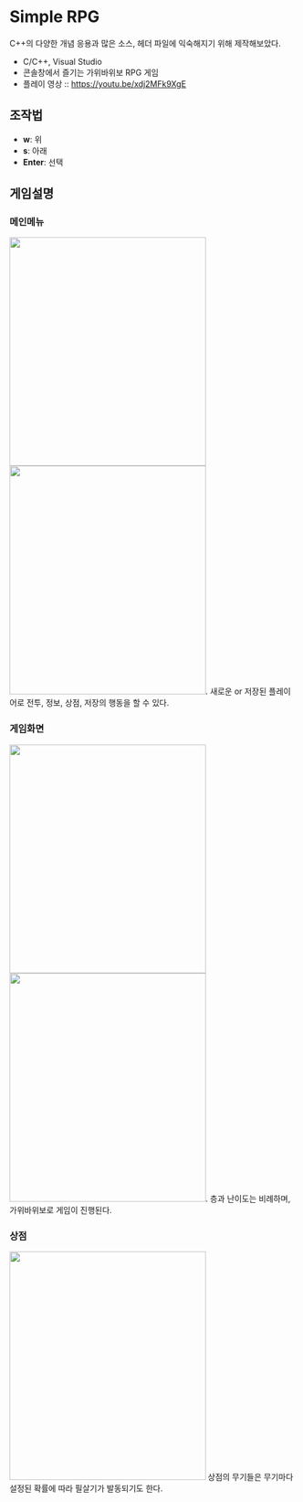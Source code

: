 # Simple RPG
C++의 다양한 개념 응용과 많은 소스, 헤더 파일에 익숙해지기 위해 제작해보았다.
- C/C++, Visual Studio  
- 콘솔창에서 즐기는 가위바위보 RPG 게임
- 플레이 영상 :: https://youtu.be/xdj2MFk9XgE

## 조작법
- **w**: 위  
- **s**: 아래  
- **Enter**: 선택
## 게임설명

### 메인메뉴
<img src="https://github.com/Bognoeym/Simple-RPG/assets/66179481/e7dbefe6-ca27-4c0c-9f30-d36393ea1aed" width="343.6" height="400"/>
<img src="https://github.com/Bognoeym/Simple-RPG/assets/66179481/3b02d396-365e-4517-8384-46de12033b39" width="343.6" height="400"/>.  
새로운 or 저장된 플레이어로 전투, 정보, 상점, 저장의 행동을 할 수 있다.

### 게임화면
<img src="https://github.com/Bognoeym/Simple-RPG/assets/66179481/047922b3-1033-4e15-83b7-27c3095515a1" width="343.6" height="400"/>
<img src="https://github.com/Bognoeym/Simple-RPG/assets/66179481/1ec53581-df19-4f3a-9a51-20e1af9f1fb6" width="343.6" height="400"/>.  
층과 난이도는 비례하며, 가위바위보로 게임이 진행된다.

### 상점
<img src="https://github.com/Bognoeym/Simple-RPG/assets/66179481/d3bb6784-8d5c-4e95-9e8e-6a9b8ab2f561" width="343.6" height="400"/>
상점의 무기들은 무기마다 설정된 확률에 따라 필살기가 발동되기도 한다.
